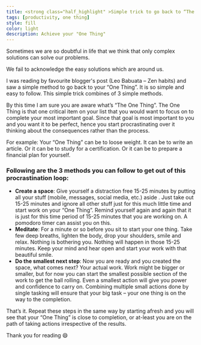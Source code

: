 ```yaml
---
title: <strong class="half_highlight" >Simple trick to go back to “The One Thing”</strong>
tags: [productivity, one thing]
style: fill
color: light
description: Achieve your "One Thing"
---
```

Sometimes we are so doubtful in life that we think that only complex solutions can solve our problems.

We fail to acknowledge the easy solutions which are around us.

I was reading by favourite blogger's post (Leo Babuata – Zen habits) and saw a simple method to go back to your “One Thing”. It is so simple and easy to follow. This simple trick combines of 3 simple methods.

By this time I am sure you are aware what’s “The One Thing”. The One Thing is that one critical item on your list that you would want to focus on to complete your most important goal. Since that goal is most important to you and you want it to be perfect, hence you start procrastinating over it thinking about the consequences rather than the process.

For example: Your “One Thing” can be to loose weight. It can be to write an article. Or it can be to study for a certification. Or it can be to prepare a financial plan for yourself.

### <span class="half_highlight">Following are the 3 methods you can follow to get out of this procrastination loop: </span>

- <span class="half_highlight2">**Create a space**</span>: Give yourself a <span class="half_highlight3"> distraction free 15-25 minutes by putting all your stuff (mobile, messages, social media, etc.) aside </span>. Just take out 15-25 minutes and ignore all other stuff just for this much little time and start work on your “One Thing”. Remind yourself again and again that it is just for this time period of 15-25 minutes that you are working on. A pomodoro timer can assist you on this.
- <span class="half_highlight2">**Meditate**</span>: For a minute or so before you sit to start your one thing. <span class="half_highlight3">Take few deep breaths, lighten the body, drop your shoulders, smile and relax</span>. Nothing is bothering you. Nothing will happen in those 15-25 minutes. Keep your mind and hear open and start your work with that beautiful smile.
- <span class="half_highlight2">**Do the smallest next step**</span>: Now you are ready and you created the space, what comes next? Your actual work. Work might be bigger or smaller, but for now you can <span class="half_highlight3">start the smallest possible section of the work to get the ball rolling</span>. Even a smallest action will give you power and confidence to carry on. Combining multiple small actions done by single tasking will ensure that your big task – your one thing is on the way to the completion.

That’s it. Repeat these steps in the same way by starting afresh and you will see that your “One Thing” is close to completion, or at-least you are on the path of taking actions irrespective of the results.

Thank you for reading :smile:


